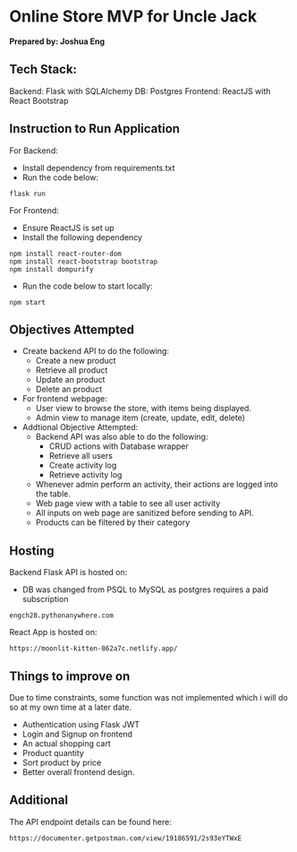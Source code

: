 # Online Store MVP for Uncle Jack
<b>Prepared by: Joshua Eng</b>

## Tech Stack:
Backend: Flask with SQLAlchemy
DB: Postgres
Frontend: ReactJS with React Bootstrap
## Instruction to Run Application

For Backend:
- Install dependency from requirements.txt
- Run the code below:
```
flask run
```

For Frontend:
- Ensure ReactJS is set up
- Install the following dependency
```
npm install react-router-dom
npm install react-bootstrap bootstrap
npm install dompurify
```
- Run the code below to start locally:
```
npm start
```

## Objectives Attempted
- Create backend API to do the following:
  - Create a new product
  - Retrieve all product
  - Update an product
  - Delete an product
- For frontend webpage:
  - User view to browse the store, with items being displayed.
  - Admin view to manage item (create, update, edit, delete)
- Addtional Objective Attempted:
  - Backend API was also able to do the following:
    - CRUD actions with Database wrapper
    - Retrieve all users
    - Create activity log
    - Retrieve activity log
  - Whenever admin perform an activity, their actions are logged into the table.
  - Web page view with a table to see all user activity
  - All inputs on web page are sanitized before sending to API.
  - Products can be filtered by their category

## Hosting
Backend Flask API is hosted on:
- DB was changed from PSQL to MySQL as postgres requires a paid subscription
```
engch28.pythonanywhere.com
```
React App is hosted on:
```
https://moonlit-kitten-862a7c.netlify.app/
```

## Things to improve on
Due to time constraints, some function was not implemented which i will do so at my own time at a later date.
- Authentication using Flask JWT
- Login and Signup on frontend
- An actual shopping cart
- Product quantity
- Sort product by price
- Better overall frontend design.

## Additional
The API endpoint details can be found here:
```
https://documenter.getpostman.com/view/19186591/2s93eYTWxE
```
